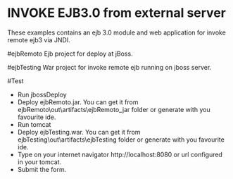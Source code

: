 # INVOKE EJB3.0 from external server 

These examples contains an ejb 3.0 module and web application for invoke remote ejb3 via JNDI.

#ejbRemoto
Ejb project for deploy at jBoss.

#ejbTesting
War project for invoke remote ejb running on jboss server.

#Test
* Run jbossDeploy 
* Deploy ejbRemoto.jar. You can get it from ejbRemoto\out\artifacts\ejbRemoto_jar folder or generate with you favourite ide. 
* Run tomcat
* Deploy ejbTesting.war. You can get it from ejbTesting\out\artifacts\ejbTesting folder or generate with you favourite ide. 
* Type on your internet navigator http://localhost:8080 or url configured in your tomcat.
* Submit the form.
